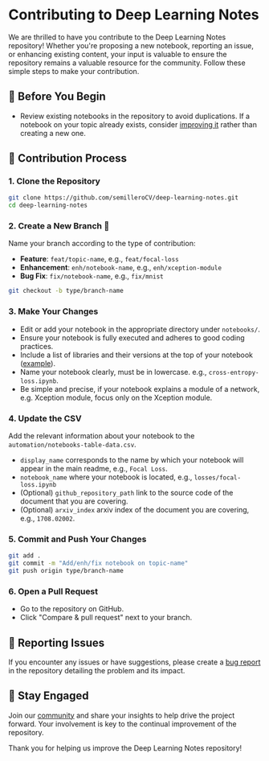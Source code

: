 # Contributing to Deep Learning Notes

We are thrilled to have you contribute to the Deep Learning Notes repository! Whether you're proposing a new notebook, reporting an issue, or enhancing existing content, your input is valuable to ensure the repository remains a valuable resource for the community. Follow these simple steps to make your contribution.

## 📝 Before You Begin

- Review existing notebooks in the repository to avoid duplications. If a notebook on your topic already exists, consider [improving it](https://github.com/semilleroCV/deep-learning-notes/issues/new?assignees=&labels=enhancement&projects=&template=feature-report.yml) rather than creating a new one.

## 🔄 Contribution Process

### 1. Clone the Repository
```sh
git clone https://github.com/semilleroCV/deep-learning-notes.git
cd deep-learning-notes
```
### 2. Create a New Branch 🌿
Name your branch according to the type of contribution:

- **Feature**: `feat/topic-name`, e.g., `feat/focal-loss`
- **Enhancement**: `enh/notebook-name`, e.g., `enh/xception-module`
- **Bug Fix**: `fix/notebook-name`, e.g., `fix/mnist`
```sh
git checkout -b type/branch-name
```
### 3. Make Your Changes
- Edit or add your notebook in the appropriate directory under `notebooks/`.
- Ensure your notebook is fully executed and adheres to good coding practices.
- Include a list of libraries and their versions at the top of your notebook ([example](https://github.com/semilleroCV/deep-learning-notes/blob/feat/automation-table/notebooks/_template.ipynb)).
- Name your notebook clearly, must be in lowercase. e.g., `cross-entropy-loss.ipynb`.
- Be simple and precise, if your notebook explains a module of a network, e.g. Xception module, focus only on the Xception module.
### 4. Update the CSV
Add the relevant information about your notebook to the `automation/notebooks-table-data.csv`.
- `display_name` corresponds to the name by which your notebook will appear in the main readme, e.g., `Focal Loss`.
- `notebook_name` where your notebook is located, e.g., `losses/focal-loss.ipynb`
- (Optional) `github_repository_path` link to the source code of the document that you are covering.
- (Optional) `arxiv_index` arxiv index of the document you are covering, e.g., `1708.02002`.
### 5. Commit and Push Your Changes
```sh
git add .
git commit -m "Add/enh/fix notebook on topic-name"
git push origin type/branch-name
```
### 6. Open a Pull Request
- Go to the repository on GitHub.
- Click "Compare & pull request" next to your branch.

## 🐞 Reporting Issues

If you encounter any issues or have suggestions, please create a [bug report](https://github.com/semilleroCV/deep-learning-notes/issues/new?assignees=&labels=bug%2Ctriage&projects=&template=bug-report.yml) in the repository detailing the problem and its impact.

## 💬 Stay Engaged

Join our [community](https://discord.gg/MkCpdsHZzJ) and share your insights to help drive the project forward. Your involvement is key to the continual improvement of the repository.

Thank you for helping us improve the Deep Learning Notes repository!
